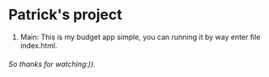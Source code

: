 # Patrick's project
1. Main:
This is my budget app simple, you can running it by way enter file index.html.

###### *So thanks for watching:))*.